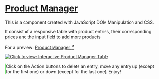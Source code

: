 <h1><a href="https://ewwan.github.io/product_manager/" target="_blank" title="Click to enter the Web Page">Product Manager</a></h1>

<p>This is a component created with JavaScript DOM Manipulation and CSS.</p> 
<p>It consist of a responsive table with product entries, their corresponding prices and the input field to add more products</p>

<p>For a preview: <a href="https://ewwan.github.io/product_manager/" target="_blank" title="Click to enter the Web Page">Product Manager <sup class="color:grey">↗</sup></a></p>
<a href="https://ewwan.github.io/product_manager/" target="_blank" title="Click to enter the Web Page"><img src="https://i.imgur.com/lylHDXE.png" title="Click to view: Interactive Product Manager Table" /></a>

<p style="border-left-style: solid; border-color: lightgreen;">Click on the Action buttons to delete an entry, move any entry up (except for the first one) or down (except for the last one). Enjoy!</p>

